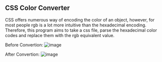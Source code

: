 ## CSS Color Converter

CSS offers numerous way of encoding the color of an object, however, for most people rgb is a lot more intuitive than the hexadecimal encoding. Therefore, this program aims to take a css file, parse the hexadecimal color codes and replace them with the rgb equivalent value.

Before Convertion:
![image](https://github.com/user-attachments/assets/09a9dbd9-4625-442c-8f31-7a622ddf9071)

After Convertion:
![image](https://github.com/user-attachments/assets/61246b46-c12e-41db-be37-18dc4fcaedd8)
